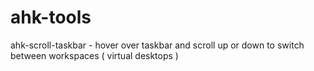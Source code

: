 # ahk-tools

ahk-scroll-taskbar - hover over taskbar and scroll up or down to switch between workspaces ( virtual desktops )
